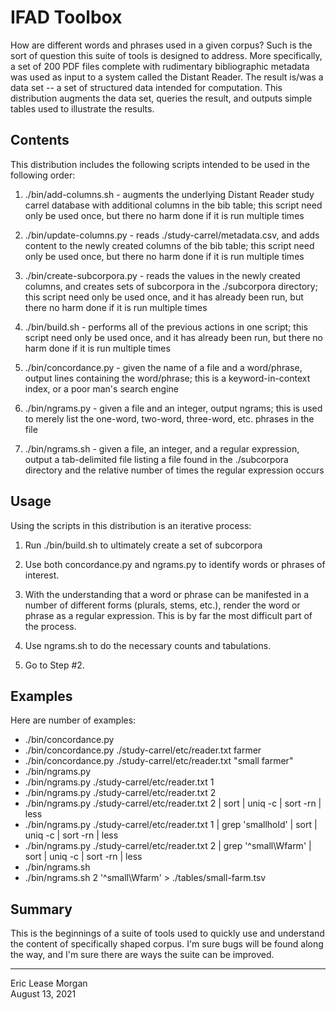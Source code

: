 # IFAD Toolbox

How are different words and phrases used in a given corpus? Such is the sort of question this suite of tools is designed to address. More specifically, a set of 200 PDF files complete with rudimentary bibliographic metadata was used as input to a system called the Distant Reader. The result is/was a data set -- a set of structured data intended for computation. This distribution augments the data set, queries the result, and outputs simple tables used to illustrate the results.


## Contents

This distribution includes the following scripts intended to be used in the following order:

   1. ./bin/add-columns.sh - augments the underlying Distant Reader study carrel database with additional columns in the bib table; this script need only be used once, but there no harm done if it is run multiple times

   2. ./bin/update-columns.py - reads ./study-carrel/metadata.csv, and adds content to the newly created columns of the bib table; this script need only be used once, but there no harm done if it is run multiple times

   3. ./bin/create-subcorpora.py - reads the values in the newly created columns, and creates sets of subcorpora in the ./subcorpora directory; this script need only be used once, and it has already been run, but there no harm done if it is run multiple times

   4. ./bin/build.sh - performs all of the previous actions in one script; this script need only be used once, and it has already been run, but there no harm done if it is run multiple times

   5. ./bin/concordance.py - given the name of a file and a word/phrase, output lines containing the word/phrase; this is a keyword-in-context index, or a poor man's search engine

   6. ./bin/ngrams.py - given a file and an integer, output ngrams; this is used to merely list the one-word, two-word, three-word, etc. phrases in the file

   7. ./bin/ngrams.sh - given a file, an integer, and a regular expression, output a tab-delimited file listing a file found in the ./subcorpora directory and the relative number of times the regular expression occurs


## Usage

Using the scripts in this distribution is an iterative process:

   1. Run ./bin/build.sh to ultimately create a set of subcorpora

   2. Use both concordance.py and ngrams.py to identify words or phrases of interest.

   3. With the understanding that a word or phrase can be manifested in a number of different forms (plurals, stems, etc.), render the word or phrase as a regular expression. This is by far the most difficult part of the process.

   4. Use ngrams.sh to do the necessary counts and tabulations.

   5. Go to Step #2.


## Examples

Here are number of examples:

   * ./bin/concordance.py
   * ./bin/concordance.py ./study-carrel/etc/reader.txt farmer
   * ./bin/concordance.py ./study-carrel/etc/reader.txt "small farmer"
   * ./bin/ngrams.py
   * ./bin/ngrams.py ./study-carrel/etc/reader.txt 1
   * ./bin/ngrams.py ./study-carrel/etc/reader.txt 2
   * ./bin/ngrams.py ./study-carrel/etc/reader.txt 2 | sort | uniq -c | sort -rn | less
   * ./bin/ngrams.py ./study-carrel/etc/reader.txt 1 | grep 'smallhold' | sort | uniq -c | sort -rn | less
   * ./bin/ngrams.py ./study-carrel/etc/reader.txt 2 | grep '^small\Wfarm' | sort | uniq -c | sort -rn | less
   * ./bin/ngrams.sh
   * ./bin/ngrams.sh 2 '^small\Wfarm' > ./tables/small-farm.tsv
   
## Summary

This is the beginnings of a suite of tools used to quickly use and understand the content of specifically shaped corpus. I'm sure bugs will be found along the way, and I'm sure there are ways the suite can be improved.

--- 
Eric Lease Morgan  
August 13, 2021

   